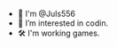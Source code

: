 - 👋 I'm @Juls556
- 👀 I’m interested in codin.
- 🛠 I'm working games.

<!---
Juls556/Juls556 is a ✨ special ✨ repository because its `README.md` (this file) appears on your GitHub profile.
You can click the Preview link to take a look at your changes.
--->
